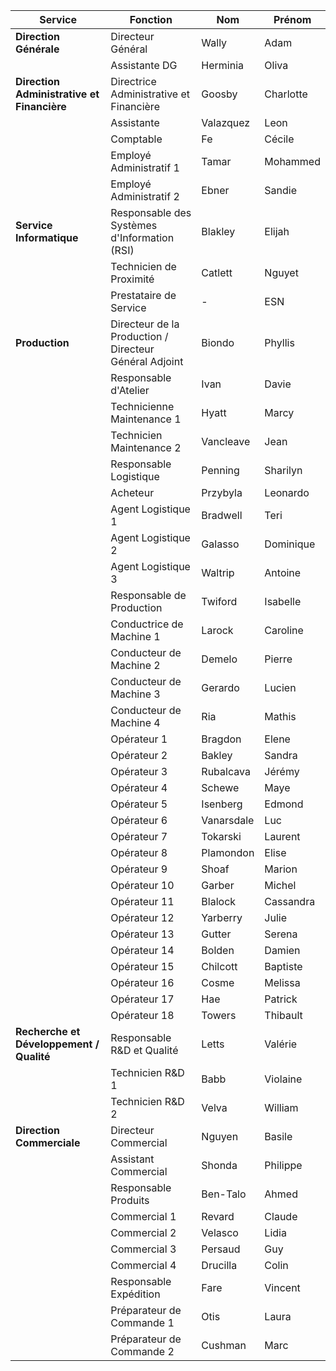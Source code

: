 | Service                                    | Fonction                                               | Nom        | Prénom    |
| ------------------------------------------ | ------------------------------------------------------ | ---------- | --------- |
| **Direction Générale**                     | Directeur Général                                      | Wally      | Adam      |
|                                            | Assistante DG                                          | Herminia   | Oliva     |
| **Direction Administrative et Financière** | Directrice Administrative et Financière                | Goosby     | Charlotte |
|                                            | Assistante                                             | Valazquez  | Leon      |
|                                            | Comptable                                              | Fe         | Cécile    |
|                                            | Employé Administratif 1                                | Tamar      | Mohammed  |
|                                            | Employé Administratif 2                                | Ebner      | Sandie    |
| **Service Informatique**                   | Responsable des Systèmes d'Information (RSI)           | Blakley    | Elijah    |
|                                            | Technicien de Proximité                                | Catlett    | Nguyet    |
|                                            | Prestataire de Service                                 | -          | ESN       |
| **Production**                             | Directeur de la Production / Directeur Général Adjoint | Biondo     | Phyllis   |
|                                            | Responsable d'Atelier                                  | Ivan       | Davie     |
|                                            | Technicienne Maintenance 1                             | Hyatt      | Marcy     |
|                                            | Technicien Maintenance 2                               | Vancleave  | Jean      |
|                                            | Responsable Logistique                                 | Penning    | Sharilyn  |
|                                            | Acheteur                                               | Przybyla   | Leonardo  |
|                                            | Agent Logistique 1                                     | Bradwell   | Teri      |
|                                            | Agent Logistique 2                                     | Galasso    | Dominique |
|                                            | Agent Logistique 3                                     | Waltrip    | Antoine   |
|                                            | Responsable de Production                              | Twiford    | Isabelle  |
|                                            | Conductrice de Machine 1                               | Larock     | Caroline  |
|                                            | Conducteur de Machine 2                                | Demelo     | Pierre    |
|                                            | Conducteur de Machine 3                                | Gerardo    | Lucien    |
|                                            | Conducteur de Machine 4                                | Ria        | Mathis    |
|                                            | Opérateur 1                                            | Bragdon    | Elene     |
|                                            | Opérateur 2                                            | Bakley     | Sandra    |
|                                            | Opérateur 3                                            | Rubalcava  | Jérémy    |
|                                            | Opérateur 4                                            | Schewe     | Maye      |
|                                            | Opérateur 5                                            | Isenberg   | Edmond    |
|                                            | Opérateur 6                                            | Vanarsdale | Luc       |
|                                            | Opérateur 7                                            | Tokarski   | Laurent   |
|                                            | Opérateur 8                                            | Plamondon  | Elise     |
|                                            | Opérateur 9                                            | Shoaf      | Marion    |
|                                            | Opérateur 10                                           | Garber     | Michel    |
|                                            | Opérateur 11                                           | Blalock    | Cassandra |
|                                            | Opérateur 12                                           | Yarberry   | Julie     |
|                                            | Opérateur 13                                           | Gutter     | Serena    |
|                                            | Opérateur 14                                           | Bolden     | Damien    |
|                                            | Opérateur 15                                           | Chilcott   | Baptiste  |
|                                            | Opérateur 16                                           | Cosme      | Melissa   |
|                                            | Opérateur 17                                           | Hae        | Patrick   |
|                                            | Opérateur 18                                           | Towers     | Thibault  |
| **Recherche et Développement / Qualité**   | Responsable R&D et Qualité                             | Letts      | Valérie   |
|                                            | Technicien R&D 1                                       | Babb       | Violaine  |
|                                            | Technicien R&D 2                                       | Velva      | William   |
| **Direction Commerciale**                  | Directeur Commercial                                   | Nguyen     | Basile    |
|                                            | Assistant Commercial                                   | Shonda     | Philippe  |
|                                            | Responsable Produits                                   | Ben-Talo   | Ahmed     |
|                                            | Commercial 1                                           | Revard     | Claude    |
|                                            | Commercial 2                                           | Velasco    | Lidia     |
|                                            | Commercial 3                                           | Persaud    | Guy       |
|                                            | Commercial 4                                           | Drucilla   | Colin     |
|                                            | Responsable Expédition                                 | Fare       | Vincent   |
|                                            | Préparateur de Commande 1                              | Otis       | Laura     |
|                                            | Préparateur de Commande 2                              | Cushman    | Marc      |